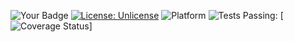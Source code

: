 ![Your Badge](https://img.shields.io/badge/language-python-blue)
[![License: Unlicense](https://img.shields.io/badge/license-Unlicense-blue.svg)](http://unlicense.org/)
![Platform](https://img.shields.io/badge/platform-linux-blue.svg)
![Tests Passing:](https://github.com/CSCI510testerhw1/hw1/actions/workflows/python-app.yml/badge.svg)
[![Coverage Status](./home/runner/work/hw1/hw1/coverage-badge.svg?dummy=8484744)]